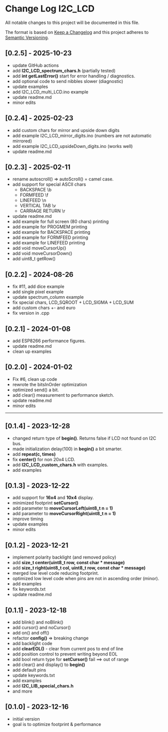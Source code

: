 # Change Log I2C_LCD

All notable changes to this project will be documented in this file.

The format is based on [Keep a Changelog](http://keepachangelog.com/)
and this project adheres to [Semantic Versioning](http://semver.org/).


## [0.2.5] - 2025-10-23
- update GitHub actions
- add **I2C_LCD_spectrum_chars.h** (partially tested)
- add **int getLastError()** start for error handling / diagnostics.
- add optional code to send nibbles slower (diagnostic)
- update examples
- add I2C_LCD_multi_LCD.ino example
- update readme.md
- minor edits

## [0.2.4] - 2025-02-23
- add custom chars for mirror and upside down digits
- add example I2C_LCD_mirror_digits.ino      (numbers are not automatic mirrored)
- add example I2C_LCD_upsideDown_digits.ino  (works well)
- update readme.md

## [0.2.3] - 2025-02-11
- rename autoscroll() => autoScroll() = camel case.
- add support for special ASCII chars
  - BACKSPACE \b
  - FORMFEED \f
  - LINEFEED \n
  - VERTICAL TAB \v
  - CARRIAGE RETURN \r
- update readme.md
- add example for full screen (80 chars) printing
- add example for PROGMEM printing
- add example for BACKSPACE printing
- add example for FORMFEED printing
- add example for LINEFEED printing
- add void moveCursorUp()
- add void moveCursorDown()
- add uint8_t getRow()

## [0.2.2] - 2024-08-26
- fix #11, add dice example
- add single pixel example
- update spectrum_column example
- fix special chars, LCD_SQROOT + LCD_SIGMA + LCD_SUM
- add custom chars +- and euro
- fix version in .cpp

## [0.2.1] - 2024-01-08
- add ESP8266 performance figures.
- update readme.md
- clean up examples

## [0.2.0] - 2024-01-02
- Fix #6, clean up code
- rewrote the bitsInOrder optimization
- optimized send() a bit.
- add clear() measurement to performance sketch.
- update readme.md
- minor edits

----

## [0.1.4] - 2023-12-28
- changed return type of **begin()**. Returns false if LCD not found on I2C bus.
- made initialization delay(100) in **begin()** a bit smarter.
- add **repeat(c, times)**
- fix **center()** for non 20x4 LCD.
- add **I2C_LCD_custom_chars.h** with examples.
- add examples

## [0.1.3] - 2023-12-22
- add support for **16x4** and **10x4** display.
- minimized footprint **setCursor()**
- add parameter to **moveCursorLeft(uint8_t n = 1)**
- add parameter to **moveCursorRight(uint8_t n = 1)**
- improve timing
- update examples
- minor edits

## [0.1.2] - 2023-12-21
- implement polarity backlight (and removed policy)
- add **size_t center(uint8_t row, const char \* message)**
- add **size_t right(uint8_t col, uint8_t row, const char \* message)**
- merged low level code reducing footprint.
- optimized low level code when pins are not in ascending order (minor).
- add examples
- fix keywords.txt
- update readme.md

## [0.1.1] - 2023-12-18
- add blink() and noBlink()
- add cursor() and noCursor()
- add on() and off()
- refactor **config()** => breaking change
- add backlight code
- add **clearEOL()** - clear from current pos to end of line
- add position control to prevent writing beyond EOL
- add bool return type for **setCursor()** fail ==> out of range
- add clear() and display() to **begin()**
- add default pins
- update keywords.txt
- add examples
- add **I2C_LIB_special_chars.h**
- and more

## [0.1.0] - 2023-12-16
- initial version
- goal is to optimize footprint & performance

